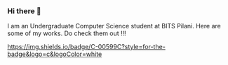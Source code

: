 ### Hi there 👋
I am an Undergraduate Computer Science student at BITS Pilani. Here are some of my works. Do check them out !!!

https://img.shields.io/badge/C-00599C?style=for-the-badge&logo=c&logoColor=white
<!--
**bPratyush/bPratyush** is a ✨ _special_ ✨ repository because its `README.md` (this file) appears on your GitHub profile.

Here are some ideas to get you started:

- 🔭 I’m currently working on ...
- 🌱 I’m currently learning ...
- 👯 I’m looking to collaborate on ...
- 🤔 I’m looking for help with ...
- 💬 Ask me about ...
- 📫 How to reach me: ...
- 😄 Pronouns: ...
- ⚡ Fun fact: ...
-->
